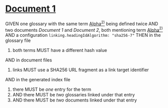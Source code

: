 # [Document 1](#sha256:075afa5)

GIVEN one glossary with the same term [Alpha][1][<sup>2)</sup>][2] being defined twice
AND two documents *Document 1* and *Document 2*, both mentioning term [Alpha][1][<sup>2)</sup>][2]
AND a configuration `linking.headingIdAlgorithm: "sha256-7"`
THEN in the glossary file

1.  both terms MUST have a different hash value

AND in document files

1.  links MUST use a SHA256 URL fragment as a link target identifier

AND in the generated index file

1.  there MUST be *one* entry for the term
2.  AND there MUST be *two* glossaries linked under that entry
3.  AND there MUST be *two* documents linked under that entry

[1]: ./glossary.md#sha256:d39235f "First definition."

[2]: ./glossary.md#sha256:13fa052 "Second definition."
